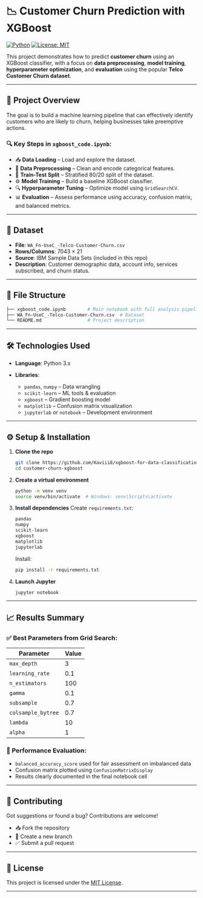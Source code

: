 # 📉 Customer Churn Prediction with XGBoost

[![Python](https://img.shields.io/badge/Python-3.8%2B-blue.svg)](https://www.python.org/)
[![License: MIT](https://img.shields.io/badge/License-MIT-yellow.svg)](https://opensource.org/licenses/MIT)

This project demonstrates how to predict **customer churn** using an XGBoost classifier, with a focus on **data preprocessing**, **model training**, **hyperparameter optimization**, and **evaluation** using the popular **Telco Customer Churn dataset**.

---

## 🚀 Project Overview

The goal is to build a machine learning pipeline that can effectively identify customers who are likely to churn, helping businesses take preemptive actions.

### 🔍 Key Steps in `xgboost_code.ipynb`:

* 📥 **Data Loading** – Load and explore the dataset.
* 🧹 **Data Preprocessing** – Clean and encode categorical features.
* 🧪 **Train-Test Split** – Stratified 80/20 split of the dataset.
* ⚙️ **Model Training** – Build a baseline XGBoost classifier.
* 🔍 **Hyperparameter Tuning** – Optimize model using `GridSearchCV`.
* 📊 **Evaluation** – Assess performance using accuracy, confusion matrix, and balanced metrics.

---

## 🧾 Dataset

* **File**: `WA_Fn-UseC_-Telco-Customer-Churn.csv`
* **Rows/Columns**: 7043 × 21
* **Source**: IBM Sample Data Sets (included in this repo)
* **Description**: Customer demographic data, account info, services subscribed, and churn status.

---

## 📁 File Structure

```bash
├── xgboost_code.ipynb        # Main notebook with full analysis pipeline
├── WA_Fn-UseC_-Telco-Customer-Churn.csv  # Dataset
└── README.md                 # Project description
```

---

## 🛠️ Technologies Used

* **Language**: Python 3.x
* **Libraries**:

  * `pandas`, `numpy` – Data wrangling
  * `scikit-learn` – ML tools & evaluation
  * `xgboost` – Gradient boosting model
  * `matplotlib` – Confusion matrix visualization
  * `jupyterlab` or `notebook` – Development environment

---

## ⚙️ Setup & Installation

1. **Clone the repo**

   ```bash
   git clone https://github.com/Kaviii8/xgboost-for-data-classification.git
   cd customer-churn-xgboost
   ```

2. **Create a virtual environment**

   ```bash
   python -m venv venv
   source venv/bin/activate  # Windows: venv\Scripts\activate
   ```

3. **Install dependencies**
   Create `requirements.txt`:

   ```txt
   pandas
   numpy
   scikit-learn
   xgboost
   matplotlib
   jupyterlab
   ```

   Install:

   ```bash
   pip install -r requirements.txt
   ```

4. **Launch Jupyter**

   ```bash
   jupyter notebook
   ```

---

## 📈 Results Summary

### ✅ Best Parameters from Grid Search:

| Parameter          | Value |
| ------------------ | ----- |
| `max_depth`        | 3     |
| `learning_rate`    | 0.1   |
| `n_estimators`     | 100   |
| `gamma`            | 0.1   |
| `subsample`        | 0.7   |
| `colsample_bytree` | 0.7   |
| `lambda`           | 10    |
| `alpha`            | 1     |

### 🧪 Performance Evaluation:

* `balanced_accuracy_score` used for fair assessment on imbalanced data
* Confusion matrix plotted using `ConfusionMatrixDisplay`
* Results clearly documented in the final notebook cell

---

## 🤝 Contributing

Got suggestions or found a bug? Contributions are welcome!

* 📥 Fork the repository
* 📌 Create a new branch
* ✅ Submit a pull request

---

## 📄 License

This project is licensed under the [MIT License](LICENSE).

---

